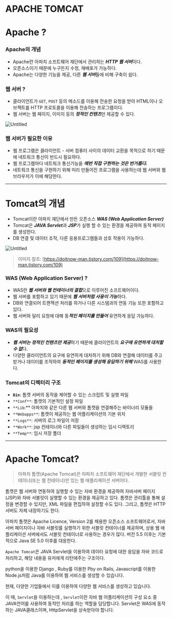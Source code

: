 # APACHE TOMCAT

# Apache ?

### Apache의 개념

- Apache란 아파치 소프트웨어 재단에서 관리하는 ***HTTP 웹 서버***이다.
- 오픈소스이기 때문에 누구든지 수정, 재배포가 가능하다.
- Apache는 다양한 기능을 제공, 다른 ***웹 서버***들에 비해 구축이 쉽다.

### 웹 서버 ?

- 클라이언트가 `GET`, `POST` 등의 메소드를 이용해 전송한 요청을 받아 HTML이나 오브젝트를 HTTP 프로토콜을 이용해 전송하는 프로그램이다.
- 웹 서버는 웹 페이지, 이미지 등의 ***정적인 컨텐츠***만 제공할 수 있다.

![Untitled](https://s3-us-west-2.amazonaws.com/secure.notion-static.com/63fa60bd-7fc5-45eb-af72-d41c6d6eb67d/Untitled.png)

### 웹 서버가 필요한 이유

- 웹 프로그램은 클라이언트 - 서버 컴퓨터 사이의 데이터 교환을 목적으로 하기 때문에 네트워크 통신이 반드시 필요하다.
- 웹 프로그램마다 네트워크 통신기능을 ***매번 직접 구현하는 것은 번거롭다.***
- 네트워크 통신을 구현하기 위해 미리 만들어진 프로그램을 사용하는데 웹 서버와 웹 브라우저가 이에 해당한다.

---

# Tomcat의 개념

- Tomcat이란 아파치 재단에서 만든 오픈소스 ***WAS (Web Application Server)***
- Tomcat은 ***JAVA Servlet***과 ***JSP***가 실행 할 수 있는 환경을 제공하여 동적 페이지를 생성한다.
- DB 연결 및 데이터 조작, 다른 응용프로그램들과 상호 작용이 가능하다.

![Untitled](https://s3-us-west-2.amazonaws.com/secure.notion-static.com/775819dc-5faf-48bf-b2fe-35a5f7f547da/Untitled.png)

> 이미지 참조: [https://doitnow-man.tistory.com/109](https://doitnow-man.tistory.com/109)
> 

### WAS (Web Application Server) ?

- WAS란 ***웹 서버와 웹 컨테이너의 결합***으로 이루어진 소프트웨어이다.
- 웹 서버를 포함하고 있기 때문에 ***웹 서버처럼 사용이 가능***하다.
- DB와 연결되어 트랜잭션 처리를 하거나 다른 시스템과의 연동 기능 또한 포함하고 있다.
- 웹 서버와 달리 요청에 대해 동***적인 페이지를 만들어*** 유연하게 응답 가능하다.

### WAS의 필요성

- ***웹 서버는 정적인 컨텐츠만 제공***하기 때문에 클라이언트의 ***요구에 유연하게 대처할 수 없***다.
- 다양한 클라이언트의 요구에 유연하게 대처하기 위해 DB와 연결해 데이터를 주고 받거나 데이터를 조작하여 ***동적인 페이지를 생성해 응답하기 위해*** WAS를 사용한다.

### Tomcat의 디렉터리 구조

- **`Bin`**:  톰캣 서버의 동작을 제어할 수 있는 스크립트 및 실행 파일
- `**Conf**`: 톰캣의 기본적인 설정 파일
- `**Lib`:** 아파치와 같은 다른 웹 서버와 톰캣을 연결해주는 바이너리 모듈들
- `**Webapps**`: 톰캣이 제공하는 웹 어플리케이션의 기본 위치
- `**Logs**`: 서버의 로그 파일이 저장
- `**Work**`: jsp 컨테이너와 다른 파일들이 생성하는 임시 디렉토리
- `**Temp**`: 임시 저장 폴더

---

# ****Apache Tomcat?****

> 아파치 톰캣(Apache Tomcat)은 아파치 소프트웨어 재단에서 개발한 서블릿 컨테이너(또는 웹 컨테이너)만 있는 웹 애플리케이션 서버이다.

톰캣은 웹 서버와 연동하여 실행할 수 있는 자바 환경을 제공하여 자바서버 페이지(JSP)와 자바 서블릿이 실행할 수 있는 환경을 제공하고 있다. 톰캣은 관리툴을 통해 설정을 변경할 수 있지만, XML 파일을 편집하여 설정할 수도 있다. 그리고, 톰캣은 HTTP 서버도 자체 내장하기도 한다.

아파치 톰캣은 Apache Licence, Version 2를 채용한 오픈소스 소프트웨어로서, 자바서버 페이지이나 자바 서블릿를 실행하기 위한 서블릿 컨테이너를 제공하며, 상용 웹 애플리케이션 서버에서도 서블릿 컨테이너로 사용하는 경우가 많다. 버전 5.5 이후는 기본적으로 Java SE 5.0 이후를 대응한다.
> 

`Apache Tomcat`은 JAVA Servlet을 이용하여 데이터 요청에 대한 응답을 자바 코드로 처리하고, 해당 내용을 유저에게 리턴에주는 구조이다.

python을 이용한 Django , Ruby를 이용한 Pby on Rails, Javascript를 이용한 Node.js처럼 Java를 이용하여 웹 서비스를 생성할 수 있습니다.

현재, 다양한 기업들에서 이를 이용하여 다양한 웹 서비스를 생성하고 있습니다.

이 때, `Servlet`을 이용하는데 , `Servlet`이란 자바 웹 어플리케이션의 구성 요소 중 JAVA언어를 사용하여 동적인 처리를 하는 역할을 담당합니다. Servlet은 WAS에 동작하는 JAVA클래스이며, HttpServlet을 상속받아야 합니다.
